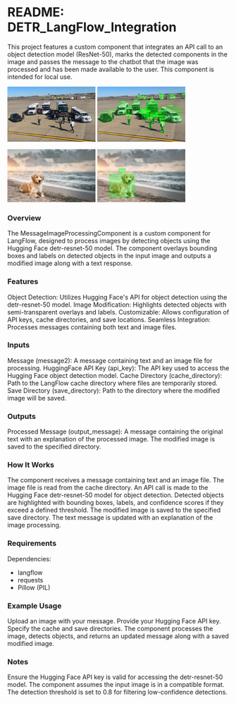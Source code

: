 # README: DETR_LangFlow_Integration

This project features a custom component that integrates an API call to an object detection model (ResNet-50), marks the detected components in the image and passes the message to the chatbot that the image was processed and has been made available to the user. This component is intended for local use.

<img src="https://github.com/jghenriksson/DETR_LangFlow_Integration/blob/main/example_images/Buses.jpg" alt="drawing" width="200"/> <img src="https://github.com/jghenriksson/DETR_LangFlow_Integration/blob/main/example_images/Buses_detected.jpg" alt="drawing" width="200"/>

<img src="https://github.com/jghenriksson/DETR_LangFlow_Integration/blob/main/example_images/dog.jpg" alt="drawing" width="200"/> <img src="https://github.com/jghenriksson/DETR_LangFlow_Integration/blob/main/example_images/dog_detected.jpg" alt="drawing" width="200"/>

### Overview
The MessageImageProcessingComponent is a custom component for LangFlow, designed to process images by detecting objects using the Hugging Face detr-resnet-50 model. The component overlays bounding boxes and labels on detected objects in the input image and outputs a modified image along with a text response.

### Features
Object Detection: Utilizes Hugging Face's API for object detection using the detr-resnet-50 model.
Image Modification: Highlights detected objects with semi-transparent overlays and labels.
Customizable: Allows configuration of API keys, cache directories, and save locations.
Seamless Integration: Processes messages containing both text and image files.

### Inputs
Message (message2): A message containing text and an image file for processing.
HuggingFace API Key (api_key): The API key used to access the Hugging Face object detection model.
Cache Directory (cache_directory): Path to the LangFlow cache directory where files are temporarily stored.
Save Directory (save_directory): Path to the directory where the modified image will be saved.

### Outputs
Processed Message (output_message): A message containing the original text with an explanation of the processed image. The modified image is saved to the specified directory.

### How It Works
The component receives a message containing text and an image file.
The image file is read from the cache directory.
An API call is made to the Hugging Face detr-resnet-50 model for object detection.
Detected objects are highlighted with bounding boxes, labels, and confidence scores if they exceed a defined threshold.
The modified image is saved to the specified save directory.
The text message is updated with an explanation of the image processing.

### Requirements
Dependencies:
- langflow
- requests
- Pillow (PIL)

### Example Usage
Upload an image with your message.
Provide your Hugging Face API key.
Specify the cache and save directories.
The component processes the image, detects objects, and returns an updated message along with a saved modified image.

### Notes
Ensure the Hugging Face API key is valid for accessing the detr-resnet-50 model.
The component assumes the input image is in a compatible format.
The detection threshold is set to 0.8 for filtering low-confidence detections.
